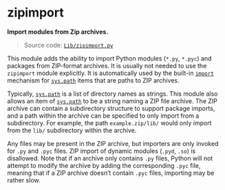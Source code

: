 # zipimport

**Import modules from Zip archives.**

> Source code: [`Lib/zipimport.py`](https://github.com/python/cpython/tree/3.12/Lib/zipimport.py)

This module adds the ability to import Python modules (`*.py`, `*.pyc`) and packages from ZIP-format archives. It is usually not needed to use the `zipimport` module explicitly. It is automatically used by the built-in [`import`](/statements/import.md) mechanism for [`sys.path`](/modules/sys/path.md) items that are paths to ZIP archives.

Typically, [`sys.path`](/modules/sys/path.md) is a list of directory names as strings. This module also allows an item of [`sys.path`](/modules/sys/path.md) to be a string naming a ZIP file archive. The ZIP archive can contain a subdirectory structure to support package imports, and a path within the archive can be specified to only import from a subdirectory. For example, the path `example.zip/lib/` would only import from the `lib/` subdirectory within the archive.

Any files may be present in the ZIP archive, but importers are only invoked for `.py` and `.pyc` files. ZIP import of dynamic modules (`.pyd`, `.so`) is disallowed. Note that if an archive only contains `.py` files, Python will not attempt to modify the archive by adding the corresponding `.pyc` file, meaning that if a ZIP archive doesn’t contain `.pyc` files, importing may be rather slow.